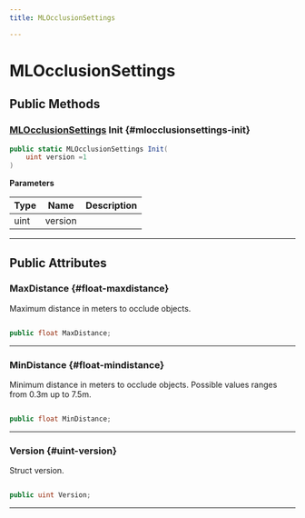 ```yaml
---
title: MLOcclusionSettings

---
```


# MLOcclusionSettings










## Public Methods

### [MLOcclusionSettings](/unity-api/api/UnityEngine.XR.MagicLeap/MLOcclusion/NativeBindings/UnityEngine.XR.MagicLeap.MLOcclusion.NativeBindings.MLOcclusionSettings.md) Init {#mlocclusionsettings-init}

```csharp
public static MLOcclusionSettings Init(
    uint version =1
)
```


**Parameters**

| Type | Name  | Description  | 
|--|--|--|
| uint |version||






-----------

## Public Attributes

### MaxDistance {#float-maxdistance}

Maximum distance in meters to occlude objects. 

```csharp

public float MaxDistance;

```






-----------

### MinDistance {#float-mindistance}

Minimum distance in meters to occlude objects. Possible values ranges from 0.3m up to 7.5m. 

```csharp

public float MinDistance;

```






-----------

### Version {#uint-version}

Struct version. 

```csharp

public uint Version;

```






-----------

